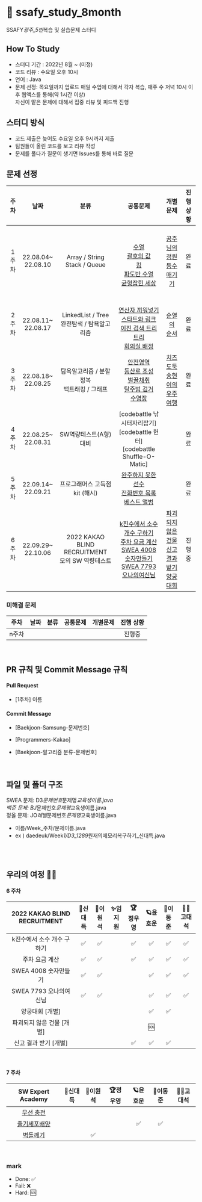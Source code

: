 # 🌈 ssafy_study_8month

SSAFY*광주\_5반*복습 및 실습문제 스터디

## How To Study

-   스터디 기간 : 2022년 8월 ~ (미정)
-   코드 리뷰 : 수요일 오후 10시
-   언어 : Java
-   문제 선정: 목요일까지 업로드
    매일 수업에 대해서 각자 복습, 매주 수 저녁 10시 이후 웹액스를 통해(약 1시간 이상)</br>자신이 맡은 문제에 대해서 집중 리뷰 및 피드백 진행

## 스터디 방식

-   코드 제출은 늦어도 수요일 오후 9시까지 제출
-   팀원들이 올린 코드를 보고 리뷰 작성
-   문제를 풀다가 질문이 생기면 Issues를 통해 바로 질문 </br>

## 문제 선정

| **주차** |        **날짜**        |                      **분류**                       |                                                                                                                                                                                                                                                                                                                                                                                                          **공통문제**                                                                                                                                                                                                                                                                                                                                                                                                          |                                                                                                                        **개별문제**                                                                                                                         | **진행 상황** |
| :------: | :--------------------: | :-------------------------------------------------: | :----------------------------------------------------------------------------------------------------------------------------------------------------------------------------------------------------------------------------------------------------------------------------------------------------------------------------------------------------------------------------------------------------------------------------------------------------------------------------------------------------------------------------------------------------------------------------------------------------------------------------------------------------------------------------------------------------------------------------------------------------------------------------------------------------------------------------: | :---------------------------------------------------------------------------------------------------------------------------------------------------------------------------------------------------------------------------------------------------------: | :-----------: |
|  1주차   | 22.08.04~</br>22.08.10 |         Array / String </br> Stack / Queue          |                                                                                                                                                                                                                                                                        </br> [수열](https://www.acmicpc.net/problem/2559) </br> [괄호의 값](https://www.acmicpc.net/problem/2504)</br>[킹](https://www.acmicpc.net/problem/1063)</br>[파도반 수열](https://www.acmicpc.net/problem/9461)</br>[균형잡힌 세상](https://www.acmicpc.net/problem/4949)</br>                                                                                                                                                                                                                                                                        |                                                               </br>[공주님의 정원](https://www.acmicpc.net/problem/2457) </br> [등수매기기](https://www.acmicpc.net/problem/2012) </br></br>                                                                |     완료      |
|  2주차   | 22.08.11~</br>22.08.17 |   LinkedList / Tree </br> 완전탐색 / 탐욕알고리즘   |                                                                                                                                                                                                                                                                </br>[연산자 끼워넣기](https://www.acmicpc.net/problem/14888) </br>[스타트와 링크](https://www.acmicpc.net/problem/14889)</br>[이진 검색 트리](https://www.acmicpc.net/problem/5639) </br>[트리](https://www.acmicpc.net/problem/4803) </br> [회의실 배정](https://www.acmicpc.net/problem/1931)                                                                                                                                                                                                                                                                |                                                                                                     [순열의 순서](https://www.acmicpc.net/problem/1722)                                                                                                     |     완료      |
|  3주차   | 22.08.18~</br>22.08.25 |   탐욕알고리즘 / 분할정복 </br> 백트래킹 / 그래프   | [안전영역](https://www.acmicpc.net/problem/2468) </br>[등산로 조성](https://swexpertacademy.com/main/code/problem/problemDetail.do?contestProbId=AV5PoOKKAPIDFAUq&categoryId=AV5PoOKKAPIDFAUq&categoryType=CODE&problemTitle=1949&orderBy=FIRST_REG_DATETIME&selectCodeLang=ALL&select-1=&pageSize=10&pageIndex=1) </br>[벌꿀채취](https://swexpertacademy.com/main/code/problem/problemDetail.do?contestProbId=AV5V4A46AdIDFAWu&categoryId=AV5V4A46AdIDFAWu&categoryType=CODE&problemTitle=%EB%AA%A8%EC%9D%98&orderBy=FIRST_REG_DATETIME&selectCodeLang=ALL&select-1=&pageSize=10&pageIndex=2) </br>[탈주범 검거](https://swexpertacademy.com/main/code/problem/problemDetail.do?contestProbId=AV5PpLlKAQ4DFAUq) </br>[수영장](https://swexpertacademy.com/main/code/problem/problemDetail.do?contestProbId=AV5PpFQaAQMDFAUq) |      [치즈도둑](https://swexpertacademy.com/main/code/problem/problemDetail.do?contestProbId=AWrDOdQqRCUDFARG) </br> [송현이의 우주여행](https://swexpertacademy.com/main/code/userProblem/userProblemDetail.do?contestProbId=AWTUS1FaYaUDFAVT) </br>       |     완료      |
|  4주차   | 22.08.25~</br>22.08.31 |               SW역량테스트(A형) 대비                |                                                                                                                                                                                                                                                                                                                                                                     [codebattle 낚시터자리잡기] </br> [codebattle 헌터] </br>[codebattle Shuffle-O-Matic]                                                                                                                                                                                                                                                                                                                                                                      |                                                                                                                                                                                                                                                             |     완료      |
|  5주차   | 22.09.14~</br>22.09.21 |           프로그래머스 고득점 kit (해시)            |                                                                                                                                                                                                                                                                                 [완주하지 못한 선수](https://school.programmers.co.kr/learn/courses/30/lessons/42576) </br>[전화번호 목록](https://school.programmers.co.kr/learn/courses/30/lessons/42577)</br>[베스트 앨범](https://school.programmers.co.kr/learn/courses/30/lessons/42579)                                                                                                                                                                                                                                                                                 |                                                                                                                                                                                                                                                             |     완료      |
|  6주차   | 22.09.29~</br>22.10.06 | 2022 KAKAO BLIND RECRUITMENT</br>모의 SW 역량테스트 |                                                                                                                                                                                           [k진수에서 소수 개수 구하기](https://school.programmers.co.kr/learn/courses/30/lessons/92335) </br>[주차 요금 계산](https://school.programmers.co.kr/learn/courses/30/lessons/92341)</br>[SWEA 4008 숫자만들기](https://swexpertacademy.com/main/code/problem/problemDetail.do?contestProbId=AWIeRZV6kBUDFAVH)</br>[SWEA 7793 오나의여신님](https://swexpertacademy.com/main/code/problem/problemDetail.do?contestProbId=AWsBQpPqMNMDFARG)                                                                                                                                                                                           | [파괴되지 않은 건물](https://school.programmers.co.kr/learn/courses/30/lessons/92344)</br>[신고 결과 받기](https://school.programmers.co.kr/learn/courses/30/lessons/92334)</br>[양궁대회](https://school.programmers.co.kr/learn/courses/30/lessons/92342) |    진행중     |

### 미해결 문제

| **주차** | **날짜** | **분류** | **공통문제** | **개별문제** | **진행 상황** |
| :------: | :------: | :------: | :----------: | :----------: | :-----------: |
|  n주차   |          |          |              |              |    진행중     |

<br/>

## PR 규칙 및 Commit Message 규칙

#### Pull Request

-   [1주차] 이름

#### Commit Message

-   [Baekjoon-Samsung-문제번호]

-   [Programmers-Kakao]

-   [Baekjoon-알고리즘 분류-문제번호]

<br/>

## 파일 및 폴더 구조

SWEA 문제: D3*문제번호*문제명*교육생이름.java</br>
백준 문제: BJ*문제번호*문제명*교육생이름.java</br>
정올 문제: JO*레벨*문제번호*문제명*교육생이름.java</br>

-   이름/Week\_주차/문제이름.java
-   ex ) daedeuk/Week*1/D3_1289*원재의메모리복구하기\_신대득.java

<br/>
<br/>

## 우리의 여정 🐱‍🏍

#### 6 주차

| 2022 KAKAO BLIND RECRUITMENT | 👑신대득 | 💎이원석 | ✨임지원 | 🏆정우영 | 🪐윤호운 | 🚀이동준 | 🐱‍👓고대석 |
| :--------------------------: | :------: | :------: | :------: | :------: | :------: | :------: | :---------: |
|  k진수에서 소수 개수 구하기  |    ✅    |    ✅    |          |    ✅    |    ✅    |    ✅    |     ✅      |
|        주차 요금 계산        |    ✅    |    ✅    |          |    ✅    |    ✅    |    ✅    |     ✅      |
|     SWEA 4008 숫자만들기     |    ✅    |    ✅    |          |          |    ✅    |    ✅    |     ✅      |
|    SWEA 7793 오나의여신님    |    ✅    |    ✅    |          |          |    ✅    |    ✅    |     ✅      |
|       양궁대회 [개별]        |          |          |          |          |    ✅    |    ✅    |             |
|  파괴되지 않은 건물 [개별]   |          |          |          |          |    🆘    |          |             |
|    신고 결과 받기 [개별]     |          |          |          |    ✅    |    ✅    |    ✅    |             |

<br>

#### 7 주차

|                                               SW Expert Academy                                               | 👑신대득 | 💎이원석 | 🏆정우영 | 🪐윤호운 | 🚀이동준 | 🐱‍👓고대석 |
| :-----------------------------------------------------------------------------------------------------------: | :------: | :------: | :------: | :------: | :------: | ----------- |
|  [무선 충전](https://swexpertacademy.com/main/code/problem/problemDetail.do?contestProbId=AWXRDL1aeugDFAUo)   |          |          |          |          |          |             |
| [줄기세포배양](https://swexpertacademy.com/main/code/problem/problemDetail.do?contestProbId=AWXRJ8EKe48DFAUo) |          |          |          |      ✅    |    ✅    |             |
|   [벽돌깨기](https://swexpertacademy.com/main/code/problem/problemDetail.do?contestProbId=AWXRQm6qfL0DFAUo)   |          |    ✅    |          |          |          |             |

<br>

### mark

-   Done: ✅ <br>
-   Fail: ❌ <br>
-   Hard: 🆘
